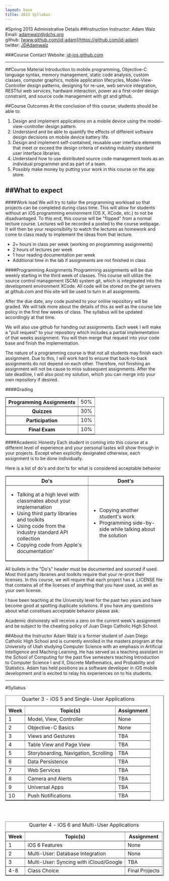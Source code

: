 ```yaml
---
layout: base
title: 2013 Syllabus
---
```

#Spring 2013 Administrative Details
##Instruction
Instructor: Adam Walz  
Email: <adamwalz@jdchs.org>  
github: [www.github.com/jd-adam](https://github.com/jd-adam)  
twitter: [JDAdamwalz](https://twitter.com/JDAdamwalz)

###Course Contact
Website: [jd-ios.github.com](http://jd-ios.github.com)

-------------------------------
##Course Material
Introduction to mobile programming, Objective-C language syntax,
memory management, static code analysis, custom classes, computer graphics,
mobile application lifecycles, Model-View-Controller design patterns,
designing for re-use, web service integration, RESTful web services,
hardware interaction, power as a first-order design constraint,
and source code management with git and github.

##Course Outcomes
At the conclusion of this course, students should be able to:

1.	Design and implement applications on a mobile device using the
	model-view-controller design pattern.
2.	Understand and be able to quantify the effects of different software
	design decisions on mobile device battery life.
3.	Design and implement self-contained, reusable user interface elements
	that meet or exceed the design criteria of existing industry standard
	user interface libraries.
4.	Understand how to use distributed source code management tools as an
	individual programmer and as part of a team.
5.	Possibly make money by putting your work in this course on the app store.

##What to expect
-------------------------------
####Work load
We will try to tailor the programming workload so that projects can be completed
during class time. This will allow for students without an iOS programming
environment (OS X, XCode, etc.) to not be disadvantaged. To this end, this course
will be "flipped" from a normal lecture course. Lectures will be recorded a posted
to the course webpage. It will then be your responsibility to watch the lectures
as homework and come to class ready to implement the ideas from that lecture.

- 2+ hours in class per week (working on programming assignments)
- 2 hours of lectures per week
- 1 hour reading documentation per week
- Additional time in the lab if assignments are not finished in class

####Programming Assignments
Programming assignments will be due weekly starting in the third week of classes. 
This course will utilize the source control management (SCM) system git, which is
integreated into the development environment XCode. All code will be stored on
the git servers at github.com and this site will be used to turn in all assignments.

After the due date, any code pushed to your online repository will be graded. We
will talk more about the details of this as well as the course late policy in 
the first few weeks of class. The syllabus will be updated accordingly at that
time.

We will also use github for handing out assignments. Each week I will make a
"pull request" to your repository which includes a partial implementation of that
weeks assignment. You will then merge that request into your code base and finish
the implementation.

The nature of a programming course is that not all students may finish each
assignment. Due to this, I will work hard to ensure that back-to-back assignments
do not depend on each other. Therefore, not finishing an assignment will not be
cause to miss subsequent assignments. After the late deadline, I will also post
my solution, which you can merge into your own repository if desired.

####Grading

<table border="1" cellpadding="5">
	<tr>
		<th>Programming Assignments</th>
		<td>50%</td>
	</tr>
	<tr>
		<th>Quizzes</th>
		<td>30%</td>
	</tr>
	<tr>
		<th>Participation</th>
		<td>10%</td>
	</tr>
	<tr>
		<th>Final Exam</th>
		<td>10%</td>
	</tr>
</table>

####Academic Honesty
Each student in coming into this course at a different level of experience and
your personal tastes will show through in your projects. Except when explicitly 
designated otherwise, each assignment is to be done individually.

Here is a list of do's and don'ts for what is considered acceptable behavior

<table border="1" cellpadding="5">
	<tr>
		<th>Do's</th>
		<th>Dont's</th>
	</tr>
	<tr>
		<td><ul>
      <li>Talking at a high level with classmates about your implemenation</li>
      <li>Using third party libraries and toolkits</li>
      <li>Using code from the industry standard API collection</li>
      <li>Copying code from Apple's documentation'</li>
		</ul>
		</td>
		<td><ul>
      <li>Copying another student's work</li>
      <li>Programming side-by-side while talking about the solution</li>
		</ul>
		</td>
	</tr>
</table>

All bullets in the "Do's" header must be documented and sourced if used. Most
third party libraries and toolkits require that your re-print their licenses. 
In this course, we will require that each project has a .LICENSE file that 
contains all of the licenses of anything that you have used, as well as your 
own license. 

I have been teaching at the University level for the past two years and have
become good at spotting duplicate solutions. If you have any questions about
what constitues acceptable behavior please ask.

Academic dishonesty will receive a zero on the current week's assignment and be
subject to the cheating policy of Juan Diego Catholic High School.

##About the Instructor
Adam Walz is a former student of Juan Diego Catholic High School and is currently
enrolled in the masters program at the University of Utah studying Computer
Science with an emphasis in Artificial Intelligence and Maching Learning. He has
served as a teaching assistant in the School of Computing for the past five
semesters teaching Introduction to Computer Science I and II, Discrete Mathematics, 
and Probability and Statistics. Adam has held positions as a software developer
in iOS mobile development and is excited to relay his experiences on to his students.

-------------------------------

#Syllabus
<table border="1" cellpadding="10">
	<caption>Quarter 3 - iOS 5 and Single-User Applications</caption>
	<tr>
		<th>Week</th>
		<th>Topic(s)</th>
		<th>Assignment</th>
	</tr>
	<tr>
		<td>1</td>
		<td>Model, View, Controller</td>
		<td>None</td>
	</tr>
	<tr>
		<td>2</td>
		<td>Objective-C Basics</td>
		<td>None</td>
	</tr>
	<tr>
		<td>3</td>
		<td>Views and Gestures</td>
		<td>TBA</td>
	</tr>
	<tr>
		<td>4</td>
		<td>Table View and Page View</td>
		<td>TBA</td>
	</tr>
	<tr>
		<td>5</td>
		<td>Storyboarding, Navigation, Scrolling</td>
		<td>TBA</td>
	</tr>
	<tr>
		<td>6</td>
		<td>Data Persistence</td>
		<td>TBA</td>
	</tr>
	<tr>
		<td>7</td>
		<td>Web Services</td>
		<td>TBA</td>
	</tr>
	<tr>
		<td>8</td>
		<td>Camera and Alerts</td>
		<td>TBA</td>
	</tr>
	<tr>
		<td>9</td>
		<td>Universal Apps</td>
		<td>TBA</td>
	</tr>
	<tr>
		<td>10</td>
		<td>Push Notifications</td>
		<td>TBA</td>
	</tr>
</table>
<br/>
<br/>
<table border="1" cellpadding="10">
	<caption>Quarter 4 - iOS 6 and Multi-User Applications</caption>
	<tr>
		<th>Week</th>
		<th>Topic(s)</th>
		<th>Assignment</th>
	</tr>
	<tr>
		<td>1</td>
		<td>iOS 6 Features</td>
		<td>None</td>
	</tr>
	<tr>
		<td>2</td>
		<td>Multi-User: Database Integration</td>
		<td>None</td>
	</tr>
	<tr>
		<td>3</td>
		<td>Multi-User: Syncing with iCloud/Google</td>
		<td>TBA</td>
	</tr>
	<tr>
		<td>4-8</td>
		<td>Class Choice</td>
		<td>Final Projects</td>
	</tr>

</table>